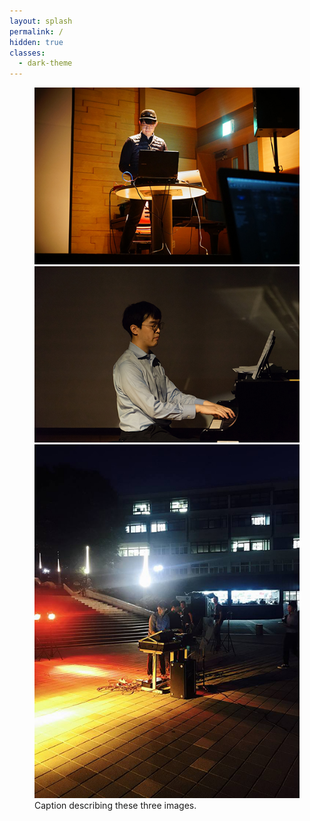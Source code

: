 ```yaml
---
layout: splash
permalink: /
hidden: true
classes:
  - dark-theme
---
```

<figure class="third">
	<img src="/assets/images/electro580x330.jpg">
	<img src="/assets/images/piano580x387.jpg">
	<img src="/assets/images/outside500x667.jpg">
	<figcaption>Caption describing these three images.</figcaption>
  
</figure>
